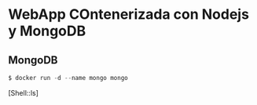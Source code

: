 # WebApp COntenerizada con Nodejs y MongoDB

## MongoDB

```javascript
$ docker run -d --name mongo mongo
```

[Shell::ls]